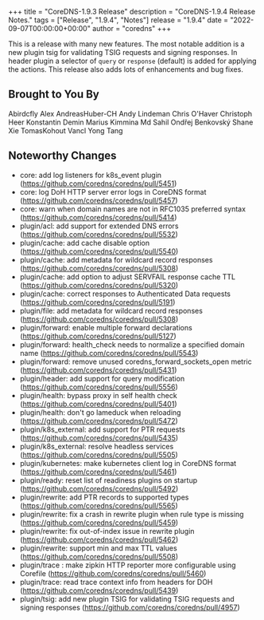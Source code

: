 +++
title = "CoreDNS-1.9.3 Release"
description = "CoreDNS-1.9.4 Release Notes."
tags = ["Release", "1.9.4", "Notes"]
release = "1.9.4"
date = "2022-09-07T00:00:00+00:00"
author = "coredns"
+++

This is a release with many new features. The most notable addition is a new plugin tsig for validating
TSIG requests and signing responses. In header plugin a selector of `query` or `response` (default) is added for
applying the actions. This release also adds lots of enhancements and bug fixes.

## Brought to You By

Abirdcfly
Alex
AndreasHuber-CH
Andy Lindeman
Chris O'Haver
Christoph Heer
Konstantin Demin
Marius Kimmina
Md Sahil
Ondřej Benkovský
Shane Xie
TomasKohout
Vancl
Yong Tang


## Noteworthy Changes

* core: add log listeners for k8s_event plugin (https://github.com/coredns/coredns/pull/5451)
* core: log DoH HTTP server error logs in CoreDNS format (https://github.com/coredns/coredns/pull/5457)
* core: warn when domain names are not in RFC1035 preferred syntax (https://github.com/coredns/coredns/pull/5414)
* plugin/acl: add support for extended DNS errors (https://github.com/coredns/coredns/pull/5532)
* plugin/cache: add cache disable option (https://github.com/coredns/coredns/pull/5540)
* plugin/cache: add metadata for wildcard record responses (https://github.com/coredns/coredns/pull/5308)
* plugin/cache: add option to adjust SERVFAIL response cache TTL (https://github.com/coredns/coredns/pull/5320)
* plugin/cache: correct responses to Authenticated Data requests (https://github.com/coredns/coredns/pull/5191)
* plugin/file: add metadata for wildcard record responses (https://github.com/coredns/coredns/pull/5308)
* plugin/forward: enable multiple forward declarations (https://github.com/coredns/coredns/pull/5127)
* plugin/forward: health_check needs to normalize a specified domain name (https://github.com/coredns/coredns/pull/5543)
* plugin/forward: remove unused coredns_forward_sockets_open metric (https://github.com/coredns/coredns/pull/5431)
* plugin/header: add support for query modification (https://github.com/coredns/coredns/pull/5556)
* plugin/health: bypass proxy in self health check (https://github.com/coredns/coredns/pull/5401)
* plugin/health: don't go lameduck when reloading (https://github.com/coredns/coredns/pull/5472)
* plugin/k8s_external: add support for PTR requests (https://github.com/coredns/coredns/pull/5435)
* plugin/k8s_external: resolve headless services (https://github.com/coredns/coredns/pull/5505)
* plugin/kubernetes: make kubernetes client log in CoreDNS format (https://github.com/coredns/coredns/pull/5461)
* plugin/ready: reset list of readiness plugins on startup (https://github.com/coredns/coredns/pull/5492)
* plugin/rewrite: add PTR records to supported types (https://github.com/coredns/coredns/pull/5565)
* plugin/rewrite: fix a crash in rewrite plugin when rule type is missing (https://github.com/coredns/coredns/pull/5459)
* plugin/rewrite: fix out-of-index issue in rewrite plugin (https://github.com/coredns/coredns/pull/5462)
* plugin/rewrite: support min and max TTL values (https://github.com/coredns/coredns/pull/5508)
* plugin/trace : make zipkin HTTP reporter more configurable using Corefile (https://github.com/coredns/coredns/pull/5460)
* plugin/trace: read trace context info from headers for DOH (https://github.com/coredns/coredns/pull/5439)
* plugin/tsig: add new plugin TSIG for validating TSIG requests and signing responses (https://github.com/coredns/coredns/pull/4957)

